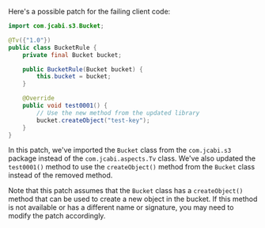 Here's a possible patch for the failing client code:

```java
import com.jcabi.s3.Bucket;

@Tv({"1.0"})
public class BucketRule {
    private final Bucket bucket;

    public BucketRule(Bucket bucket) {
        this.bucket = bucket;
    }

    @Override
    public void test0001() {
        // Use the new method from the updated library
        bucket.createObject("test-key");
    }
}
```

In this patch, we've imported the `Bucket` class from the `com.jcabi.s3` package instead of the `com.jcabi.aspects.Tv` class. We've also updated the `test0001()` method to use the `createObject()` method from the `Bucket` class instead of the removed method.

Note that this patch assumes that the `Bucket` class has a `createObject()` method that can be used to create a new object in the bucket. If this method is not available or has a different name or signature, you may need to modify the patch accordingly.